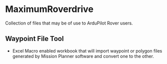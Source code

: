 # MaximumRoverdrive

Collection of files that may be of use to ArduPilot Rover users.

## Waypoint File Tool

* Excel Macro enabled workbook that will import waypoint or polygon files generated by Mission Planner software and convert one to the other.
